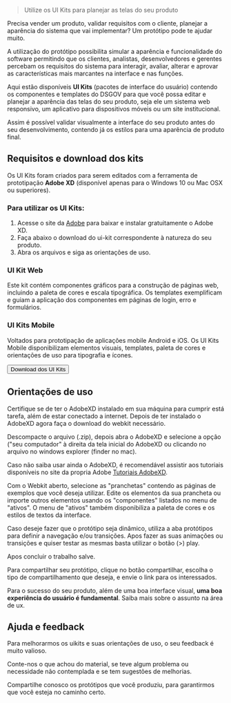 > Utilize os UI Kits para planejar as telas do seu produto

Precisa vender um produto, validar requisitos com o cliente, planejar a aparência do sistema que vai implementar? Um protótipo pode te ajudar muito.

A utilização do protótipo possibilita simular a aparência e funcionalidade do software permitindo que os clientes, analistas, desenvolvedores e gerentes percebam os requisitos do sistema para interagir, avaliar, alterar e aprovar as características mais marcantes na interface e nas funções.

Aqui estão disponíveis **UI Kits** (pacotes de interface do usuário) contendo os componentes e templates do DSGOV para que você possa editar e planejar a aparência das telas do seu produto, seja ele um sistema web responsivo, um aplicativo para dispositivos móveis ou um site institucional.

Assim é possível validar visualmente a interface do seu produto antes do seu desenvolvimento, contendo já os estilos para uma aparência de produto final.

## Requisitos e download dos kits

Os UI Kits foram criados para serem editados com a ferramenta de prototipação **Adobe XD** (disponível apenas para o Windows 10 ou Mac OSX ou superiores).

### Para utilizar os UI Kits:

1. Acesse o site da [Adobe](https://www.adobe.com/products/xd.html) para baixar e instalar gratuitamente o Adobe XD.
1. Faça abaixo o download do ui-kit correspondente à natureza do seu produto.
1. Abra os arquivos e siga as orientações de uso.

### UI Kit Web

Este kit contém componentes gráficos para a construção de páginas web, incluindo a paleta de cores e escala tipográfica. Os templates exemplificam e guiam a aplicação dos componentes em páginas de login, erro e formulários.

### UI Kits Mobile

Voltados para prototipação de aplicações mobile Android e iOS. Os UI Kits Mobile disponibilizam elementos visuais, templates, paleta de cores e orientações de uso para tipografia e ícones.

<a href="/downloads">
    <button class="br-button is-secondary" type="button">Download dos UI Kits</button>
</a>

## Orientações de uso

Certifique se de ter o AdobeXD instalado em sua máquina para cumprir está tarefa, além de estar conectado a internet. Depois de ter instalado o AdobeXD agora faça o download do webkit necessário.

Descompacte o arquivo (.zip), depois abra o AdobeXD e selecione a opção ("seu computador" à direita da tela inicial do AdobeXD ou clicando no arquivo no windows explorer (finder no mac).

Caso não saiba usar ainda o AdobeXD, é recomendável assistir aos tutoriais disponíveis no site da propria Adobe [Tutoriais AdobeXD](https://helpx.adobe.com/br/support/xd.html).

Com o Webkit aberto, selecione as "pranchetas" contendo as páginas de exemplos que você deseja utilizar. Edite os elementos da sua prancheta ou importe outros elementos usando os "componentes" listados no menu de "ativos". O menu de "ativos" também disponibiliza a paleta de cores e os estilos de textos da interface.

Caso deseje fazer que o protótipo seja dinâmico, utiliza a aba protótipos para definir a navegação e/ou transições. Apos fazer as suas animações ou transições e quiser testar as mesmas basta utilizar o botão (>) play.

Apos concluir o trabalho salve.

Para compartilhar seu protótipo, clique no botão compartilhar, escolha o tipo de compartilhamento que deseja, e envie o link para os interessados.

Para o sucesso do seu produto, além de uma boa interface visual, **uma boa experiência do usuário é fundamental**. Saiba mais sobre o assunto na área de ux.

## Ajuda e feedback

Para melhorarmos os uikits e suas orientações de uso, o seu feedback é muito valioso.

Conte-nos o que achou do material, se teve algum problema ou necessidade não contemplada e se tem sugestões de melhorias.

Compartilhe conosco os protótipos que você produziu, para garantirmos que você esteja no caminho certo.
